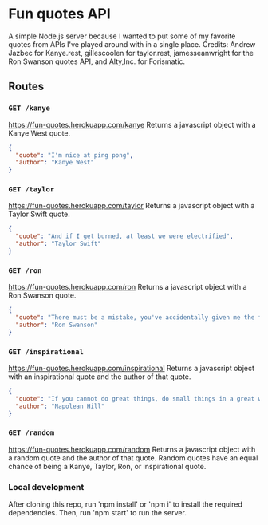# Fun quotes API
A simple Node.js server because I wanted to put some of my favorite quotes from APIs I've played around with in a single place.
Credits: Andrew Jazbec for Kanye.rest, gillescoolen for taylor.rest, jamesseanwright for the Ron Swanson quotes API, and Alty,Inc. for Forismatic.

## Routes

### `GET /kanye`
https://fun-quotes.herokuapp.com/kanye
Returns a javascript object with a Kanye West quote.
```json
{
  "quote": "I'm nice at ping pong",
  "author": "Kanye West"
}
```

### `GET /taylor`
https://fun-quotes.herokuapp.com/taylor
Returns a javascript object with a Taylor Swift quote.
```json
{
  "quote": "And if I get burned, at least we were electrified",
  "author": "Taylor Swift"
}
```

### `GET /ron`
https://fun-quotes.herokuapp.com/ron
Returns a javascript object with a Ron Swanson quote.
```json
{
  "quote": "There must be a mistake, you've accidentally given me the food that my food eats.",
  "author": "Ron Swanson"
}
```

### `GET /inspirational`
https://fun-quotes.herokuapp.com/inspirational
Returns a javascript object with an inspirational quote and the author of that quote.
```json
{
  "quote": "If you cannot do great things, do small things in a great way.",
  "author": "Napolean Hill"
}
```

### `GET /random`
https://fun-quotes.herokuapp.com/random
Returns a javascript object with a random quote and the author of that quote. Random quotes have an
equal chance of being a Kanye, Taylor, Ron, or inspirational quote.

### Local development
After cloning this repo, run 'npm install' or 'npm i' to install the required dependencies.
Then, run 'npm start' to run the server.
